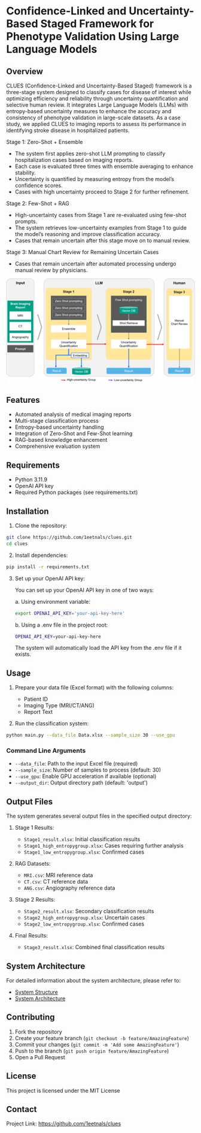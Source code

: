 # Confidence-Linked and Uncertainty-Based Staged Framework for Phenotype Validation Using Large Language Models

## Overview

CLUES (Confidence-Linked and Uncertainty-Based Staged) framework is a three-stage system designed to classify cases for disease of interest while optimizing efficiency and reliability through uncertainty quantification and selective human review. It integrates Large Language Models (LLMs) with entropy-based uncertainty measures to enhance the accuracy and consistency of phenotype validation in large-scale datasets. As a case study, we applied CLUES to imaging reports to assess its performance in identifying stroke disease in hospitalized patients.

Stage 1: Zero-Shot + Ensemble
- The system first applies zero-shot LLM prompting to classify hospitalization cases based on imaging reports.
- Each case is evaluated three times with ensemble averaging to enhance stability.
- Uncertainty is quantified by measuring entropy from the model’s confidence scores.
- Cases with high uncertainty proceed to Stage 2 for further refinement.

Stage 2: Few-Shot + RAG 
- High-uncertainty cases from Stage 1 are re-evaluated using few-shot prompts.
- The system retrieves low-uncertainty examples from Stage 1 to guide the model’s reasoning and improve classification accuracy.
- Cases that remain uncertain after this stage move on to manual review.

Stage 3: Manual Chart Review for Remaining Uncertain Cases
- Cases that remain uncertain after automated processing undergo manual review by physicians.

![Architecture](./images/architecture.png)

## Features

- Automated analysis of medical imaging reports
- Multi-stage classification process
- Entropy-based uncertainty handling
- Integration of Zero-Shot and Few-Shot learning
- RAG-based knowledge enhancement
- Comprehensive evaluation system

## Requirements

- Python 3.11.9
- OpenAI API key
- Required Python packages (see requirements.txt)

## Installation

1. Clone the repository:
```bash
git clone https://github.com/1eetnals/clues.git
cd clues
```

2. Install dependencies:
```bash
pip install -r requirements.txt
```

3. Set up your OpenAI API key:
   
   You can set up your OpenAI API key in one of two ways:

   a. Using environment variable:
   ```bash
   export OPENAI_API_KEY='your-api-key-here'
   ```

   b. Using a .env file in the project root:
   ```bash
   OPENAI_API_KEY=your-api-key-here
   ```
   The system will automatically load the API key from the .env file if it exists.

## Usage

1. Prepare your data file (Excel format) with the following columns:
   - Patient ID
   - Imaging Type (MRI/CT/ANG)
   - Report Text

2. Run the classification system:
```bash
python main.py --data_file Data.xlsx --sample_size 30 --use_gpu
```

### Command Line Arguments

- `--data_file`: Path to the input Excel file (required)
- `--sample_size`: Number of samples to process (default: 30)
- `--use_gpu`: Enable GPU acceleration if available (optional)
- `--output_dir`: Output directory path (default: 'output')

## Output Files

The system generates several output files in the specified output directory:

1. Stage 1 Results:
   - `Stage1_result.xlsx`: Initial classification results
   - `Stage1_high_entropygroup.xlsx`: Cases requiring further analysis
   - `Stage1_low_entropygroup.xlsx`: Confirmed cases

2. RAG Datasets:
   - `MRI.csv`: MRI reference data
   - `CT.csv`: CT reference data
   - `ANG.csv`: Angiography reference data

3. Stage 2 Results:
   - `Stage2_result.xlsx`: Secondary classification results
   - `Stage2_high_entropygroup.xlsx`: Uncertain cases
   - `Stage2_low_entropygroup.xlsx`: Confirmed cases

4. Final Results:
   - `Stage3_result.xlsx`: Combined final classification results

## System Architecture

For detailed information about the system architecture, please refer to:
- [System Structure](documents/structure.md)
- [System Architecture](documents/architecture.md)

## Contributing

1. Fork the repository
2. Create your feature branch (`git checkout -b feature/AmazingFeature`)
3. Commit your changes (`git commit -m 'Add some AmazingFeature'`)
4. Push to the branch (`git push origin feature/AmazingFeature`)
5. Open a Pull Request

## License

This project is licensed under the MIT License

## Contact

Project Link: https://github.com/1eetnals/clues 
